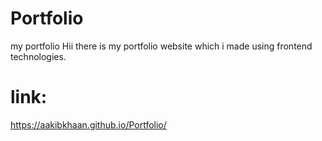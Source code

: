 # Portfolio
my portfolio
Hii there is my portfolio website which i made using frontend technologies.  
# link:   
https://aakibkhaan.github.io/Portfolio/
